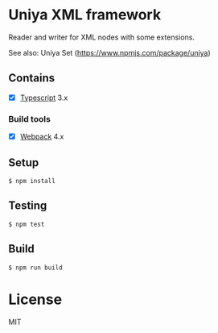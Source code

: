 ﻿# Uniya XML framework 

Reader and writer for XML nodes with some extensions.

See also: Uniya Set (https://www.npmjs.com/package/uniya)

## Contains

- [x] [Typescript](https://www.typescriptlang.org/) 3.x

### Build tools

- [x] [Webpack](https://webpack.github.io) 4.x

## Setup


```
$ npm install
```

## Testing

```
$ npm test
```

## Build

```
$ npm run build
```

# License

MIT
